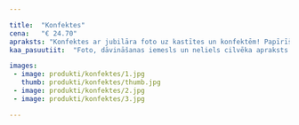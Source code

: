 ```yaml
---

title:  "Konfektes"
cena:   "€ 24.70"
apraksts: "Konfektes ar jubilāra foto uz kastītes un konfektēm! Papīrīšiem iekšpusē arī apsveikumi! Pārsteigums dzimšanas dienā priekš saldummīļiem! Konfektes ar logo un firmas stilu arī pieejamas."
kaa_pasuutiit:  "Foto, dāvināšanas iemesls un neliels cilvēka apraksts."

images:
 - image: produkti/konfektes/1.jpg
   thumb: produkti/konfektes/thumb.jpg
 - image: produkti/konfektes/2.jpg
 - image: produkti/konfektes/3.jpg

---
```

